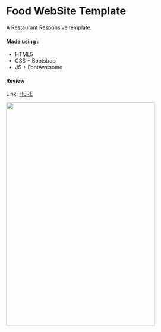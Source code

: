 # Food WebSite Template   
A Restaurant Responsive template.

#### Made using :
- HTML5
- CSS + Bootstrap
- JS + FontAwesome

#### Review
Link: [HERE](https://azizzouaghia.github.io/Food-WebSite-Template/)

<img src="https://i.postimg.cc/PXf2fWY6/food.png" width="400" height="600" />
